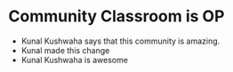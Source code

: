 # Community Classroom is OP

- Kunal Kushwaha says that this community is amazing.
- Kunal made this change
- Kunal Kushwaha is awesome